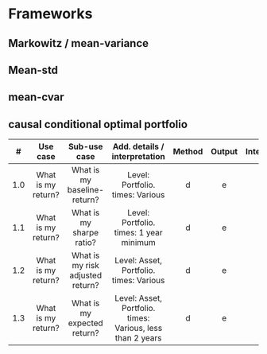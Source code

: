 

# Frameworks


## Markowitz / mean-variance

## Mean-std

## mean-cvar

## causal conditional optimal portfolio

| # | Use case           | Sub-use case                     | Add. details / interpretation | Method |  Output | Interpretation | Questions | Notes |
|-  |:-:                 |:-:                               |:-:|:-:|:-:|:-:|:-:|:-:|
|1.0| What is my return? | What is my baseline-return?      | Level: Portfolio. times: Various | d | e | f | g | h |
|1.1| What is my return? | What is my sharpe ratio?         | Level: Portfolio. times: 1 year minimum | d | e | f | g | h |
|1.2| What is my return? | What is my risk adjusted return? | Level: Asset, Portfolio. times: Various | d | e | f | g | h |
|1.3| What is my return? | What is my expected return?      | Level: Asset, Portfolio. times: Various, less than 2 years | d | e | f | g | h |
